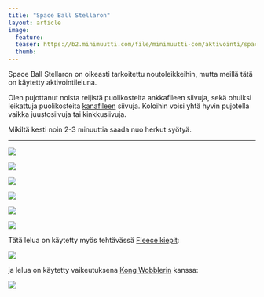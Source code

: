 ```yaml
---
title: "Space Ball Stellaron"
layout: article
image:
  feature:
  teaser: https://b2.minimuutti.com/file/minimuutti-com/aktivointi/space-ball-stellaron/DSC49658-245px.jpg
  thumb:
---
```


Space Ball Stellaron on oikeasti tarkoitettu noutoleikkeihin, mutta meillä tätä on käytetty aktivointileluna.

Olen pujottanut noista reijistä puolikosteita ankkafileen siivuja, sekä ohuiksi leikattuja puolikosteita [kanafileen](http://clk.tradedoubler.com/click?p(210840)a(2526211)g(19927404)url(http://www.zooplus.fi/shop/koirat/luut/puruliuskat/rocco/171756)) siivuja. Koloihin voisi yhtä hyvin pujotella vaikka juustosiivuja tai kinkkusiivuja.

Mikiltä kesti noin 2-3 minuuttia saada nuo herkut syötyä.

---

![](https://b2.minimuutti.com/file/minimuutti-com/aktivointi/space-ball-stellaron/DSC49658-800px.jpg)

![](https://b2.minimuutti.com/file/minimuutti-com/aktivointi/space-ball-stellaron/DSC49601-800px.jpg)

![](https://b2.minimuutti.com/file/minimuutti-com/aktivointi/space-ball-stellaron/DSC49633-800px.jpg)

![](https://b2.minimuutti.com/file/minimuutti-com/aktivointi/space-ball-stellaron/DSC49681-800px.jpg)

![](https://b2.minimuutti.com/file/minimuutti-com/aktivointi/space-ball-stellaron/DSC49692-800px.jpg)

![](https://b2.minimuutti.com/file/minimuutti-com/aktivointi/space-ball-stellaron/DSC49583-800px.jpg)

Tätä lelua on käytetty myös tehtävässä [Fleece kiepit](/aktivointi/fleecekiepit/):

[![](https://b2.minimuutti.com/file/minimuutti-com/aktivointi/fleecekiepit/DS08123-800px.jpg)](/aktivointi/fleecekiepit/)

ja lelua on käytetty vaikeutuksena [Kong Wobblerin](/aktivointilelut/kong-wobbler/) kanssa:

[![](https://b2.minimuutti.com/file/minimuutti-com/aktivointilelut/kongit/DS41310-800px.jpg)](/aktivointilelut/kong-wobbler/)
